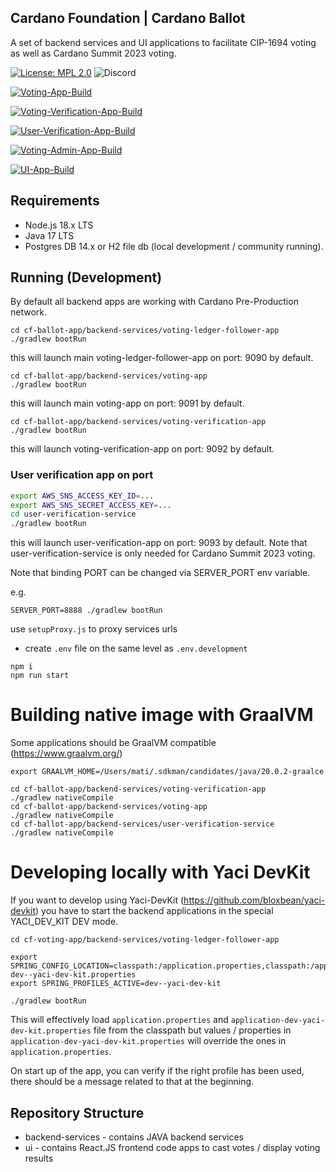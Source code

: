 ## Cardano Foundation | Cardano Ballot

A set of backend services and UI applications to facilitate CIP-1694 voting as well as Cardano Summit 2023 voting.

[![License: MPL 2.0](https://img.shields.io/badge/License-MPL%202.0-brightgreen.svg)](https://opensource.org/licenses/MPL-2.0)
![Discord](https://img.shields.io/discord/1022471509173882950)

[![Voting-App-Build](https://github.com/cardano-foundation/cf-voting-app/actions/workflows/voting-ballot-build.yml/badge.svg)](https://github.com/cardano-foundation/cf-voting-app/actions/workflows/voting-app-build.yml)

[![Voting-Verification-App-Build](https://github.com/cardano-foundation/cf-ballot-app/actions/workflows/voting-verification-app-build.yml/badge.svg)](https://github.com/cardano-foundation/cf-voting-app/actions/workflows/voting-verification-app-build.yml)

[![User-Verification-App-Build](https://github.com/cardano-foundation/cf-ballot-app/actions/workflows/user-verification-app-build.yml/badge.svg)](https://github.com/cardano-foundation/cf-voting-app/actions/workflows/user-verification-app-build.yml)

[![Voting-Admin-App-Build](https://github.com/cardano-foundation/cf-ballot-app/actions/workflows/voting-admin-app-build.yml/badge.svg)](https://github.com/cardano-foundation/cf-voting-app/actions/workflows/voting-admin-app-build.yml)

[![UI-App-Build](https://github.com/cardano-foundation/cf-voting-app/actions/workflows/ui-cypress-tests.yaml/badge.svg)](https://github.com/cardano-foundation/cf-voting-app/actions/workflows/ui-cypress-tests.yaml)

## Requirements
- Node.js 18.x LTS
- Java 17 LTS
- Postgres DB 14.x or H2 file db (local development / community running).

## Running (Development)

By default all backend apps are working with Cardano Pre-Production network.

```shell
cd cf-ballot-app/backend-services/voting-ledger-follower-app
./gradlew bootRun
```
this will launch main voting-ledger-follower-app on port: 9090 by default.

```shell
cd cf-ballot-app/backend-services/voting-app
./gradlew bootRun
```

this will launch main voting-app on port: 9091 by default.

```shell
cd cf-ballot-app/backend-services/voting-verification-app
./gradlew bootRun
```

this will launch voting-verification-app on port: 9092 by default.

### User verification app on port
```bash
export AWS_SNS_ACCESS_KEY_ID=...
export AWS_SNS_SECRET_ACCESS_KEY=...
cd user-verification-service
./gradlew bootRun
```

this will launch user-verification-app on port: 9093 by default. Note that
user-verification-service is only needed for Cardano Summit 2023 voting.

Note that binding PORT can be changed via SERVER_PORT env variable.

e.g.
```
SERVER_PORT=8888 ./gradlew bootRun
```

use `setupProxy.js` to proxy services urls

- create `.env` file on the same level as `.env.development`

```shell
npm i
npm run start
```

# Building native image with GraalVM
Some applications should be GraalVM compatible (https://www.graalvm.org/)

```shell
export GRAALVM_HOME=/Users/mati/.sdkman/candidates/java/20.0.2-graalce

cd cf-ballot-app/backend-services/voting-verification-app
./gradlew nativeCompile
cd cf-ballot-app/backend-services/voting-app
./gradlew nativeCompile
cd cf-ballot-app/backend-services/user-verification-service
./gradlew nativeCompile

```

# Developing locally with Yaci DevKit
If you want to develop using Yaci-DevKit (https://github.com/bloxbean/yaci-devkit) you have to start the backend applications in the special YACI_DEV_KIT DEV mode.

```shell
cd cf-voting-app/backend-services/voting-ledger-follower-app

export SPRING_CONFIG_LOCATION=classpath:/application.properties,classpath:/application-dev--yaci-dev-kit.properties
export SPRING_PROFILES_ACTIVE=dev--yaci-dev-kit

./gradlew bootRun
```

This will effectively load `application.properties` and `application-dev-yaci-dev-kit.properties` file from the classpath 
but values / properties in `application-dev-yaci-dev-kit.properties` will override the ones in `application.properties`.

On start up of the app, you can verify if the right profile has been used, there should be a message related to that at the beginning.

## Repository Structure
- backend-services - contains JAVA backend services
- ui - contains React.JS frontend code apps to cast votes / display voting results
